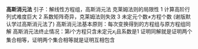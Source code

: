 **高斯消元法**
引子：解线性方程组，高斯消元法
克莱姆法则的局限性
1 计算高阶行列式难度巨大
2 系数矩阵奇异，克莱姆法则失效
3 未定元个数$\neq$方程个数
(谢版默认学过高斯消元法了)
高斯消元法基本原则：每次变换得到的方程组与原方程组同解
高斯消元法终止情况：第$i$个方程只含未定元$x_i$且系数是1
证明同解就是证明两个集合相等，证明两个集合相等就是证明互相包含
